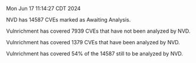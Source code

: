 Mon Jun 17 11:14:27 CDT 2024

NVD has 14587 CVEs marked as Awaiting Analysis.

Vulnrichment has covered 7939 CVEs that have not been analyzed by NVD.

Vulnrichment has covered 1379 CVEs that have been analyzed by NVD.

Vulnrichment has covered 54% of the 14587 still to be analyzed by NVD.

